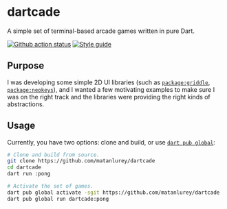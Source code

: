 # dartcade

A simple set of terminal-based arcade games written in pure Dart.

<!-- ENABLE WHEN PUBLISHED
[![On pub.dev][pub_img]][pub_url]
[![Code coverage][cov_img]][cov_url]
[![Dartdocs][doc_img]][doc_url]
-->

[![Github action status][gha_img]][gha_url]
[![Style guide][sty_img]][sty_url]

<!-- ENABLE WHEN PUBLISHED
[pub_url]: https://pub.dartlang.org/packages/dartcade
[pub_img]: https://img.shields.io/pub/v/dartcade.svg
[cov_url]: https://codecov.io/gh/neo-dart/dartcade
[cov_img]: https://codecov.io/gh/neo-dart/dartcade/branch/main/graph/badge.svg
[doc_url]: https://www.dartdocs.org/documentation/dartcade/latest
[doc_img]: https://img.shields.io/badge/Documentation-dartcade-blue.svg
-->

[gha_url]: https://github.com/neo-dart/dartcade/actions
[gha_img]: https://github.com/neo-dart/dartcade/workflows/Dart/badge.svg
[sty_url]: https://pub.dev/packages/neodart
[sty_img]: https://img.shields.io/badge/style-neodart-9cf.svg

## Purpose

I was developing some simple 2D UI libraries (such as [`package:griddle`][],
[`package:neokeys`][]), and I wanted a few motivating examples to make sure I
was on the right track and the libraries were providing the right kinds of
abstractions.

[`package:griddle`]: https://pub.dev/packages/griddle
[`package:neokeys`]: https://pub.dev/packages/neokeys

## Usage

Currently, you have two options: clone and build, or use [`dart pub global`][]:

```sh
# Clone and build from source.
git clone https://github.com/matanlurey/dartcade
cd dartcade
dart run :pong

# Activate the set of games.
dart pub global activate -sgit https://github.com/matanlurey/dartcade
dart pub global run dartcade:pong
```

[`dart pub global`]: https://dart.dev/tools/pub/cmd/pub-global
